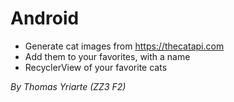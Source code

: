 # Android

 - Generate cat images from https://thecatapi.com
 - Add them to your favorites, with a name
 - RecyclerView of your favorite cats



*By Thomas Yriarte (ZZ3 F2)*